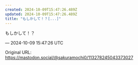 ```yaml
---
created: 2024-10-09T15:47:26.489Z
updated: 2024-10-09T15:47:26.489Z
title: "もしかして！？[...]"
---
```


<p>もしかして！？</p>

&mdash; 2024-10-09 15:47:26 UTC

Original URL: https://mastodon.social/@sakuramochi0/113278245043373027
